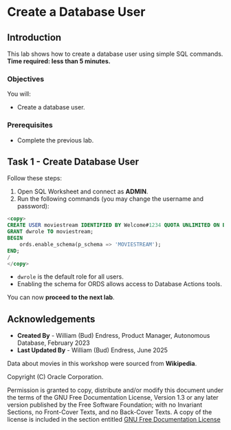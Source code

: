 # Create a Database User

## Introduction

This lab shows how to create a database user using simple SQL commands.  
**Time required: less than 5 minutes.**

### Objectives

You will:

- Create a database user.

### Prerequisites

- Complete the previous lab.

## Task 1 - Create Database User

Follow these steps:

1. Open SQL Worksheet and connect as **ADMIN**.
2. Run the following commands (you may change the username and password):

~~~SQL
<copy>
CREATE USER moviestream IDENTIFIED BY Welcome#1234 QUOTA UNLIMITED ON DATA;
GRANT dwrole TO moviestream;
BEGIN
    ords.enable_schema(p_schema => 'MOVIESTREAM');
END;
/
</copy>
~~~

- `dwrole` is the default role for all users.
- Enabling the schema for ORDS allows access to Database Actions tools.

You can now **proceed to the next lab**.

## Acknowledgements

- **Created By** - William (Bud) Endress, Product Manager, Autonomous Database, February 2023  
- **Last Updated By** - William (Bud) Endress, June 2025

Data about movies in this workshop were sourced from **Wikipedia**.

Copyright (C) Oracle Corporation.

Permission is granted to copy, distribute and/or modify this document under the terms of the GNU Free Documentation License, Version 1.3 or any later version published by the Free Software Foundation;  with no Invariant Sections, no Front-Cover Texts, and no Back-Cover Texts.  A copy of the license is included in the section entitled [GNU Free Documentation License](files/gnu-free-documentation-license.txt)
